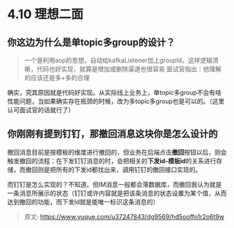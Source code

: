 # 4.10 理想二面


## 你这边为什么是单topic多group的设计？
> 一个是利用aop的思想，自动给kafkaListener加上groupId，这样逻辑清晰，代码也好实现，就算是增加或删除渠道也很容易
> 面试官指出：他理解的应该还是多+多的合理


确实，究其原因就是代码好实现。从实际线上业务上，单topic多group不会有啥性能问题，当如果确实存在瓶颈的时候，改为多topic多group也是可以的。（这里认可面试官的话就行了）


## 你刚刚有提到钉钉，那撤回消息这块你是怎么设计的

撤回消息目前是按模板的维度进行撤回的，但业务在后端点击**撤回**按钮以后，则会触发撤回的流程：在下发钉钉消息的时，会把相关的**下发id-模板id**的关系进行存储，而撤回则是把所有的下发id都找出来，调用钉钉的撤回接口实现的。

而钉钉是怎么实现的？不知道。但IM消息一般都会落数据库，而撤回我认为就是一条消息所展示的状态（钉钉或许内容就是把该条消息的状态设置为某个值，从而达到撤回的功能，而下发Id就是能唯一标识这条消息的）


> 原文: <https://www.yuque.com/u37247843/dg9569/hd5ooffn1r2o6t9w>
